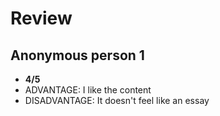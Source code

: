 # Review

## Anonymous person 1
- **4/5**
- ADVANTAGE: I like the content
- DISADVANTAGE: It doesn't feel like an essay
